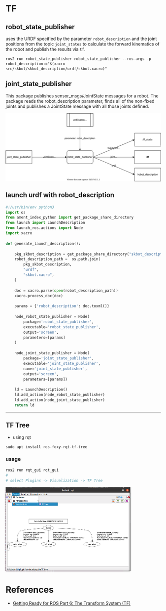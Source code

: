 # TF

## robot_state_publisher
uses the URDF specified by the parameter `robot_description` and the joint positions from the topic `joint_states` to calculate the forward kinematics of the robot and publish the results via `tf`.

```
ros2 run robot_state_publisher robot_state_publisher --ros-args -p robot_description:="$(xacro src/skbot/skbot_description/urdf/skbot.xacro)"
```

## joint_state_publisher
This package publishes sensor_msgs/JointState messages for a robot. The package reads the robot_description parameter, finds all of the non-fixed joints and publishes a JointState message with all those joints defined.


![](/images/state_publisher.drawio.svg)

## launch urdf with robot_description
```python title="robot_state_publisher" linenums="1" hl_lines="20"
#!/usr/bin/env python3
import os
from ament_index_python import get_package_share_directory
from launch import LaunchDescription
from launch_ros.actions import Node
import xacro

def generate_launch_description():

    pkg_skbot_description = get_package_share_directory("skbot_description")
    robot_description_path =  os.path.join(
        pkg_skbot_description,
        "urdf",
        "skbot.xacro",
    )

    doc = xacro.parse(open(robot_description_path))
    xacro.process_doc(doc)

    params = {'robot_description': doc.toxml()}

    node_robot_state_publisher = Node(
        package='robot_state_publisher',
        executable='robot_state_publisher',
        output='screen',
        parameters=[params]
    )

    node_joint_state_publisher = Node(
        package='joint_state_publisher',
        executable='joint_state_publisher',
        name='joint_state_publisher',
        output='screen',
        parameters=[params])

    ld = LaunchDescription()
    ld.add_action(node_robot_state_publisher)
    ld.add_action(node_joint_state_publisher)
    return ld

```
---

## TF Tree
- using rqt

```
sudo apt install ros-foxy-rqt-tf-tree
```

### usage

```bash
ros2 run rqt_gui rqt_gui
#
# select Plugins -> Visualization -> TF Tree
```
![](/images/rqt_tf_tree.png)

# References
- [Getting Ready for ROS Part 6: The Transform System (TF)](https://articulatedrobotics.xyz/ready-for-ros-6-tf/)